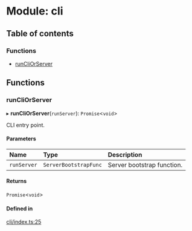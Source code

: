 # Module: cli

## Table of contents

### Functions

- [runCliOrServer](cli.md#runcliorserver)

## Functions

### <a id="runcliorserver" name="runcliorserver"></a> runCliOrServer

▸ **runCliOrServer**(`runServer`): `Promise`<`void`\>

CLI entry point.

#### Parameters

| Name | Type | Description |
| :------ | :------ | :------ |
| `runServer` | `ServerBootstrapFunc` | Server bootstrap function. |

#### Returns

`Promise`<`void`\>

#### Defined in

[cli/index.ts:25](https://github.com/brickdoc/brickdoc/blob/01ea9f2e/apps/server-api/src/cli/index.ts#L25)
